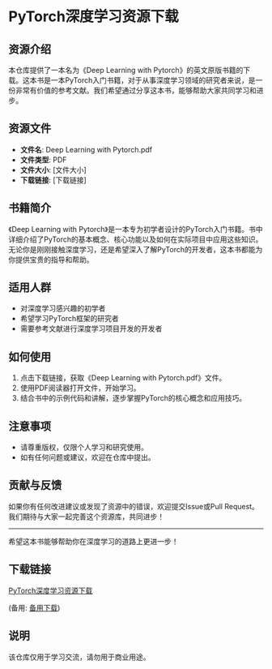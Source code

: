 # PyTorch深度学习资源下载

## 资源介绍

本仓库提供了一本名为《Deep Learning with Pytorch》的英文原版书籍的下载。这本书是一本PyTorch入门书籍，对于从事深度学习领域的研究者来说，是一份非常有价值的参考文献。我们希望通过分享这本书，能够帮助大家共同学习和进步。

## 资源文件

- **文件名**: Deep Learning with Pytorch.pdf
- **文件类型**: PDF
- **文件大小**: [文件大小]
- **下载链接**: [下载链接]

## 书籍简介

《Deep Learning with Pytorch》是一本专为初学者设计的PyTorch入门书籍。书中详细介绍了PyTorch的基本概念、核心功能以及如何在实际项目中应用这些知识。无论你是刚刚接触深度学习，还是希望深入了解PyTorch的开发者，这本书都能为你提供宝贵的指导和帮助。

## 适用人群

- 对深度学习感兴趣的初学者
- 希望学习PyTorch框架的研究者
- 需要参考文献进行深度学习项目开发的开发者

## 如何使用

1. 点击下载链接，获取《Deep Learning with Pytorch.pdf》文件。
2. 使用PDF阅读器打开文件，开始学习。
3. 结合书中的示例代码和讲解，逐步掌握PyTorch的核心概念和应用技巧。

## 注意事项

- 请尊重版权，仅限个人学习和研究使用。
- 如有任何问题或建议，欢迎在仓库中提出。

## 贡献与反馈

如果你有任何改进建议或发现了资源中的错误，欢迎提交Issue或Pull Request。我们期待与大家一起完善这个资源库，共同进步！

---

希望这本书能够帮助你在深度学习的道路上更进一步！

## 下载链接
[PyTorch深度学习资源下载](https://pan.quark.cn/s/57331b2f2ba5) 

(备用: [备用下载](https://pan.baidu.com/s/15PsDb0xU1EIpHQxU2Ete2Q?pwd=lrly))

## 说明

该仓库仅用于学习交流，请勿用于商业用途。
